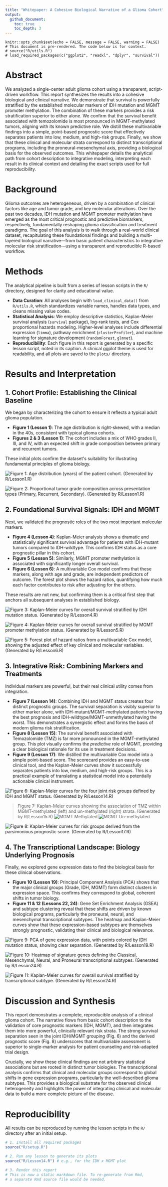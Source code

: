 ```yaml
---
title: "Whitepaper: A Cohesive Biological Narrative of a Glioma Cohort"
output:
  github_document:
    toc: true
    toc_depth: 3
---
```


```{r setup, include=FALSE}
knitr::opts_chunk$set(echo = FALSE, message = FALSE, warning = FALSE)
# This document is pre-rendered. The code below is for context.
# source("R/utils.R")
# load_required_packages(c("ggplot2", "readxl", "dplyr", "survival"))
```

# Abstract

We analyzed a single-center adult glioma cohort using a transparent, script-driven workflow. This report synthesizes the results into a cohesive biological and clinical narrative. We demonstrate that survival is powerfully stratified by the established molecular markers of IDH mutation and MGMT promoter methylation. The combination of these markers provides a risk stratification superior to either alone. We confirm that the survival benefit associated with temozolomide is most pronounced in MGMT-methylated tumors, aligning with its known predictive role. We distill these multivariable findings into a simple, point-based prognostic score that effectively separates patients into low, medium, and high-risk groups. Finally, we show that these clinical and molecular strata correspond to distinct transcriptional programs, including the proneural-mesenchymal axis, providing a biological basis for the observed outcomes. This whitepaper details the analytical path from cohort description to integrative modeling, interpreting each result in its clinical context and detailing the exact scripts used for full reproducibility.

# Background

Glioma outcomes are heterogeneous, driven by a combination of clinical factors like age and tumor grade, and key molecular alterations. Over the past two decades, IDH mutation and MGMT promoter methylation have emerged as the most critical prognostic and predictive biomarkers, respectively, fundamentally reshaping glioma classification and treatment paradigms. The goal of this analysis is to walk through a real-world clinical dataset, recapitulating these foundational findings and building a multi-layered biological narrative—from basic patient characteristics to integrative molecular risk stratification—using a transparent and reproducible R-based workflow.

# Methods

The analytical pipeline is built from a series of lesson scripts in the `R/` directory, designed for clarity and educational value.
- **Data Curation**: All analyses begin with `load_clinical_data()` from `R/utils.R`, which standardizes variable names, handles data types, and cleans missing value codes.
- **Statistical Analysis**: We employ descriptive statistics, Kaplan-Meier survival analysis (`survival` package), log-rank tests, and Cox proportional hazards modeling. Higher-level analyses include differential expression (`limma`), pathway enrichment (`clusterProfiler`), and machine learning for signature development (`randomForest`, `glmnet`).
- **Reproducibility**: Each figure in this report is generated by a specific lesson script, noted in its caption. A clinical ggplot theme is used for readability, and all plots are saved to the `plots/` directory.

# Results and Interpretation

## 1. Cohort Profile: Establishing the Clinical Baseline

We began by characterizing the cohort to ensure it reflects a typical adult glioma population.
- **Figure 1 (Lesson 1)**: The age distribution is right-skewed, with a median in the 40s, consistent with typical glioma cohorts.
- **Figures 2 & 3 (Lesson 1)**: The cohort includes a mix of WHO grades II, III, and IV, with an expected shift in grade composition between primary and recurrent tumors.

These initial plots confirm the dataset's suitability for illustrating fundamental principles of glioma biology.

![Figure 1: Age distribution (years) of the patient cohort. (Generated by R/Lesson1.R)](../plots/Lesson1_Age_Distribution.png)

![Figure 2: Proportional tumor grade composition across presentation types (Primary, Recurrent, Secondary). (Generated by R/Lesson1.R)](../plots/Lesson1_Grades_within_PRS.png)

## 2. Foundational Survival Signals: IDH and MGMT

Next, we validated the prognostic roles of the two most important molecular markers.
- **Figure 4 (Lesson 4)**: Kaplan-Meier analysis shows a dramatic and statistically significant survival advantage for patients with IDH-mutant tumors compared to IDH-wildtype. This confirms IDH status as a core prognostic pillar in this cohort.
- **Figure 5 (Lesson 5)**: Similarly, MGMT promoter methylation is associated with significantly longer overall survival.
- **Figure 6 (Lesson 6)**: A multivariable Cox model confirms that these markers, along with age and grade, are independent predictors of outcome. The forest plot shows the hazard ratios, quantifying how much each factor contributes to risk after adjusting for the others.

These results are not new, but confirming them is a critical first step that anchors all subsequent analyses in established biology.

![Figure 3: Kaplan-Meier curves for overall survival stratified by IDH mutation status. (Generated by R/Lesson4.R)](../plots/Lesson4_KM_by_IDH.png)

![Figure 4: Kaplan-Meier curves for overall survival stratified by MGMT promoter methylation status. (Generated by R/Lesson5.R)](../plots/Lesson5_KM_by_MGMT.png)

![Figure 5: Forest plot of hazard ratios from a multivariable Cox model, showing the adjusted effect of key clinical and molecular variables. (Generated by R/Lesson6.R)](../plots/Lesson6_Cox_Forest_Plot.png)

## 3. Integrative Risk: Combining Markers and Treatments

Individual markers are powerful, but their real clinical utility comes from integration.
- **Figure 7 (Lesson 14)**: Combining IDH and MGMT status creates four distinct prognostic groups. The survival separation is visibly superior to either marker alone, with IDH-mutant/MGMT-methylated patients having the best prognosis and IDH-wildtype/MGMT-unmethylated having the worst. This demonstrates a synergistic effect and forms the basis of modern glioma risk stratification.
- **Figure 8 (Lesson 15)**: The survival benefit associated with Temozolomide (TMZ) is far more pronounced in the MGMT-methylated group. This plot visually confirms the *predictive* role of MGMT, providing a clear biological rationale for its use in treatment decisions.
- **Figure 9 (Lesson 17)**: We distilled the multivariable Cox model into a simple point-based score. The scorecard provides an easy-to-use clinical tool, and the Kaplan-Meier curves show it successfully separates patients into low, medium, and high-risk groups. This is a practical example of translating a statistical model into a potentially actionable clinical instrument.

![Figure 6: Kaplan-Meier curves for the four joint risk groups defined by IDH and MGMT status. (Generated by R/Lesson14.R)](../plots/Lesson14_KM_by_IDH_MGMT.png)

> Figure 7: Kaplan-Meier curves showing the association of TMZ within MGMT-methylated (left) and un-methylated (right) strata. (Generated by R/Lesson15.R)
![MGMT Methylated](../plots/Lesson15_KM_Treatment_by_MGMT_methylated.png)
![MGMT Un-methylated](../plots/Lesson15_KM_Treatment_by_MGMT_un-methylated.png)


![Figure 8: Kaplan-Meier curves for risk groups derived from the parsimonious prognostic score. (Generated by R/Lesson17.R)](../plots/Lesson17_Score_KM_by_Tertile.png)

## 4. The Transcriptional Landscape: Biology Underlying Prognosis

Finally, we explored gene expression data to find the biological basis for these clinical observations.
- **Figure 10 (Lesson 19)**: Principal Component Analysis (PCA) shows that the major clinical groups (Grade, IDH, MGMT) form distinct clusters in expression space. This confirms they correspond to global, coherent shifts in tumor biology.
- **Figure 11 & 12 (Lessons 22, 24)**: Gene Set Enrichment Analysis (GSEA) and subtype clustering reveal that these shifts are driven by known biological programs, particularly the proneural, neural, and mesenchymal transcriptional subtypes. The heatmap and Kaplan-Meier curves show that these expression-based subtypes are themselves strongly prognostic, validating their clinical and biological relevance.

![Figure 9: PCA of gene expression data, with points colored by IDH mutation status, showing clear separation. (Generated by R/Lesson19.R)](../plots/Lesson19_PCA_by_IDH.png)

![Figure 10: Heatmap of signature genes defining the Classical, Mesenchymal, Neural, and Proneural transcriptional subtypes. (Generated by R/Lesson24.R)](../plots/Lesson24_Subtype_Heatmap.png)

![Figure 11: Kaplan-Meier curves for overall survival stratified by transcriptional subtype. (Generated by R/Lesson24.R)](../plots/Lesson24_KM_by_Subtype.png)

# Discussion and Synthesis

This report demonstrates a complete, reproducible analysis of a clinical glioma cohort. The narrative flows from basic cohort description to the validation of core prognostic markers (IDH, MGMT), and then integrates them into more powerful, clinically relevant risk strata. The strong survival separation seen in the joint IDH/MGMT grouping (Fig. 6) and the derived prognostic score (Fig. 8) underscores that multivariable assessment is superior to single-marker analysis for patient counseling and risk-adapted trial design.

Crucially, we show these clinical findings are not arbitrary statistical associations but are rooted in distinct tumor biologies. The transcriptional analysis confirms that clinical and molecular groups correspond to global shifts in gene expression programs, particularly the well-described glioma subtypes. This provides a biological substrate for the observed clinical heterogeneity and highlights the power of integrating clinical and molecular data to build a more complete picture of the disease.

# Reproducibility

All results can be reproduced by running the lesson scripts in the `R/` directory after an initial setup.
```r
# 1. Install all required packages
source("R/setup.R")

# 2. Run any lesson to generate its plots
source("R/Lesson14.R") # e.g., for the IDH x MGMT plot

# 3. Render this report
# This is now a static markdown file. To re-generate from Rmd,
# a separate Rmd source file would be needed.
```
